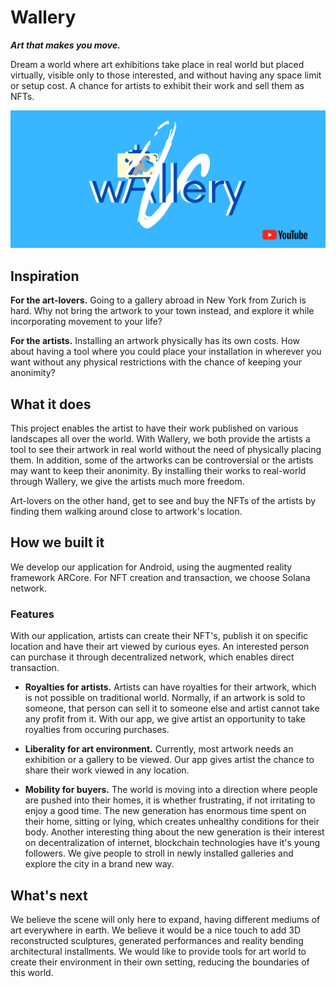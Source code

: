 # Wallery
___Art that makes you move.___

Dream a world where art exhibitions take place in real world but placed virtually, visible only to those interested, and without having any space limit or setup cost. A chance for artists to exhibit their work and sell them as NFTs.

<p style="text-align: center;">
<a href="http://www.youtube.com/watch?feature=player_embedded&v=GKM0GHIbIQo" style="text-align:center" target="_blank"><img src="img/Wallery.png" /></a>
</p>
  
## Inspiration

**For the art-lovers.** Going to a gallery abroad in New York from Zurich is hard. Why not bring the artwork to your town instead, and explore it while incorporating movement to your life?

**For the artists.** Installing an artwork physically has its own costs. How about having a tool where you could place your installation in wherever you want without any physical restrictions with the chance of keeping your anonimity?

## What it does
This project enables the artist to have their work published on various landscapes all over the world. With Wallery, we both provide the artists a tool to see their artwork in real world without the need of physically placing them. In addition, some of the artworks can be controversial or the artists may want to keep their anonimity. By installing their works to real-world through Wallery, we give the artists much more freedom.

Art-lovers on the other hand, get to see and buy the NFTs of the artists by finding them walking around close to artwork's location. 

## How we built it
We develop our application for Android, using the augmented reality framework ARCore. For NFT creation and transaction, we choose Solana network.

### Features
With our application, artists can create their NFT's, publish it on specific location and have their art viewed by curious eyes. An interested person can purchase it through decentralized network, which enables direct transaction.  

- **Royalties for artists.** Artists can have royalties for their artwork, which is not possible on traditional world. Normally, if an artwork is sold to someone, that person can sell it to someone else and artist cannot take any profit from it. With our app, we give artist an opportunity to take royalties from occuring purchases.

- **Liberality for art environment.** Currently, most artwork needs an exhibition or a gallery to be viewed. Our app gives artist the chance to share their work viewed in any location.

- **Mobility for buyers.** The world is moving into a direction where people are pushed into their homes, it is whether frustrating, if not irritating to enjoy a good time. The new generation has enormous time spent on their home, sitting or lying, which creates unhealthy conditions for their body. Another interesting thing about the new generation is their interest on decentralization of internet, blockchain technologies have it's young followers. We give people to stroll in newly installed galleries and explore the city in a brand new way.

## What's next 

We believe the scene will only here to expand, having different mediums of art everywhere in earth. We believe it would be a nice touch to add 3D reconstructed sculptures, generated performances and reality bending architectural installments. We would like to provide tools for art world to create their environment in their own setting, reducing the boundaries of this world.

